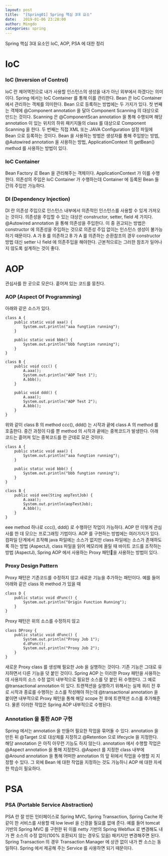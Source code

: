 ```yaml
---
layout: post
title:  "[Spring01] Spring 핵심 3대 요소"
date:   2019-01-06 23:28:00
author: Mingdo
categories: spring
---
```


Spring 핵심 3대 요소인 IoC, AOP, PSA 에 대한 정리

# IoC
### IoC (Inversion of Control)
IoC 란 제어역전으로 내가 사용할 인스턴스의 생성을 내가 아닌 외부에서 하겠다는 의미이다.
Spring 에서는 IoC Container 를 통해 이를 관리한다.
Bean 은 IoC Container 에서 관리하는 객체를 의미한다.
Bean 으로 등록하는 방법에는 두 가지가 있다.
첫 번째는 객체에 @Component annotation 을 달아 Component Scanning 의 대상으로 만드는 것이다.
Scanning 은 @ComponentScan annotation 을 통해 수행되며 해당 annotation 이 있는 위치의 하위 패키지들의 class 를 대상으로 Component Scanning 을 한다.
두 번째는 직접 XML 또는 JAVA Configuration 설정 파일에 Bean 으로 등록하는 것이다.
Bean 을 사용하는 방법은 생성자를 통해 주입받는 방법, @Autowired annotation 을 사용하는 방법, ApplicationContext 의 getBean() method 를 사용하는 방법이 있다.

### IoC Container
Bean Factory 로 Bean 을 관리해주는 객체이다.
ApplicationContext 가 이를 수행한다.
의존성의 주입은 IoC Container 가 수행하는데 Container 에 등록된 Bean 들 간의 주입만 가능하다.

### DI (Dependency Injection)
DI 란 의존성 주입으로 인스턴스 내부에서 의존적인 인스턴스를 사용할 수 있게 가져오는 것이다.
의존성을 주입할 수 있는 대상은 constructor, setter, field 세 가지다.
@Autowired annotation 을 통해 의존성을 주입한다.
이 중 권고되는 방법은 constructor 에 의존성을 주입하는 것으로 의존성 주입 없이는 인스턴스 생성이 불가능하기 때문이다.
A 가 B 를 의존하고 B 가 A 를 의존하는 순환참조의 경우 constructor 방법 대신 setter 나 field 에 의존주입을 해야한다.
근본적으로는 그러한 참조가 일어나지 않도록 설계하는 것이 좋다.

# AOP
관심사를 한 곳으로 모은다. 흩어져 있는 코드를 뭉친다.
### AOP (Aspect Of Programming)
아래와 같은 소스가 있다.
```
class A {
	public static void aaa() {
    	System.out.println("aaa fungtion running");
    }
    
    public static void bbb() {
    	System.out.println("bbb fungtion running");
	}
}

class B {
	public void ccc() {
    	A.aaa();
        System.out.println("AOP Test 1");
        A.bbb();
    }
    
    public void ddd() {
    	A.aaa();
        System.out.println("AOP Test 2");
        A.bbb();
    }
}
```

위와 같이 class B 의 method ccc(), ddd() 는 시작과 끝에 class A 의 method 를 호출한다.
중간 과정이 다를 뿐 method 의 시작과 끝에는 중복코드가 발생한다.
아래 코드는 흩어져 있는 중복코드를 한 군데로 모은 것이다.
```
class A {
	public static void aaa() {
    	System.out.println("aaa fungtion running");
    }
    
    public static void bbb() {
    	System.out.println("bbb fungtion running");
	}
}

class B {
	public void eee(Sting aopTestJob) {
    	A.aaa();
        System.out.println(aopTestJob);
        A.bbb();
    }
}
```

eee method 하나로 ccc(), ddd() 로 수행하던 작업이 가능하다.
AOP 란 이렇게 관심사를 한 데 모으는 프로그래밍 기법이다.
AOP 를 구현하는 방법에는 여러가지가 있다.
컴파일 단계에서 조작해 java 파일에는 소스가 없지만 class 파일에는 소스가 존재하도록 하는 방법 (AspectJ),
class 파일을 읽어 메모리에 올릴 때 바이트 코드를 조작하는 방법 (AspectJ),
Spring AOP 에서 사용하는 Proxy 패턴을 사용하는 방법이 있다.

### Proxy Design Pattern
Proxy 패턴은 기존코드를 수정하지 않고 새로운 기능을 추가하는 패턴이다. 예를 들어 아래와 같은 class 와 method 가 있을 때
```
class D {
	public static void dFunc() {
        System.out.println("Origin Function Running");
    }
}
```
Proxy 패턴은 위의 소스를 수정하지 않고
```
class DProxy {
	public static void dFunc() {
    	System.out.println("Proxy Job 1");
        d.dFunc();
        System.out.println("Proxy Job 2");
    }
}
```
새로운 Proxy class 를 생성해 필요한 Job 을 실행하는 것이다. 기존 기능은 그대로 유지하면서 다른 기능을 덧 붙인 것이다.
Spring AOP 는 이러한 Proxy 패턴을 사용하는데 사용자의 소스 수정 없이 내부적으로 필요한 소스를 덧 붙인 뒤 수행한다.
그 예로 @transactional annotation 이 있다.
트랜잭션을 실행하기 위해서는 실제 쿼리 전 후로 시작과 종료를 수행하는 소스를 작성해야 하는데 @transactional annotation 을 붙이면 내부적으로 Proxy 패턴을 통해 해당 scope 전 후에 트랜잭션 소스를 추가해준다.
물론 이러한 작업은 Spring AOP 내부적으로 수행된다.

### Annotation 을 통한 AOP 구현
Spring 에서는 annotation 을 만들어 필요한 작업을 묶어둘 수 있다.
annotation 을 만든 뒤 @Target 으로 대상체를 지정하고 @Retention 으로 lifecycle 을 지정한다.
해당 annotation 은 아직 아무런 기능도 하지 않는다.
annotation 에서 수행할 작업은 @Aspect annotation 을 통해 지정한다.
@Aspect 를 지정한 class 내부에 @Around annotation 을 통해 어떠한 annotation 의 앞 뒤에서 작업을 수행할 지 지정할 수 있다.
그 외에 Bean 에 대한 작업을 지정하는 것도 가능하니 AOP 에 대한 자세한 학습이 필요하다.

# PSA
### PSA (Portable Service Abstraction)
PSA 란 잘 만든 인터페이스로 Spring MVC, Spring Transaction, Spring Cache 와 같이 한 서비스를 사용할 때 low level 을 신경쓸 필요를 없애 준다.
예를 들어 tomcat 기반의 Spring MVC 를 구현한 뒤 이를 netty 기반의 Spring Webflux 로 변경해도 내가 짠 소스의 수정 없이(100% 호환되지 않는 경우도 있음) 패키지만 변경해주면 된다.
Spring Transaction 의 경우 Transaction Manager 에 상관 없이 내가 짠 소스는 동일하다.
Spring 에서 제공해 주는 Service 를 사용하면 되기 때문이다.

